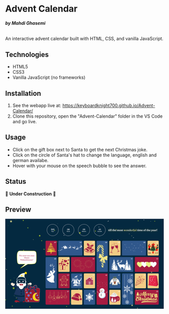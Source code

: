 # Advent Calendar

###### **by Mahdi Ghasemi**

An interactive advent calendar built with HTML, CSS, and vanilla JavaScript.

## Technologies

- HTML5
- CSS3
- Vanilla JavaScript (no frameworks)

## Installation

1. See the webapp live at: https://keyboardknight700.github.io/Advent-Calendar/
2. Clone this repository, open the "Advent-Calendar" folder in the VS Code and go live.

## Usage

- Click on the gift box next to Santa to get the next Christmas joke.
- Click on the circle of Santa's hat to change the language, english and german availabe.
- Hover with your mouse on the speech bubble to see the answer.

## Status

🚧 **Under Construction** 🚧

## Preview

![Advent Calendar Preview](Advent_Calendar_Preview.PNG)
